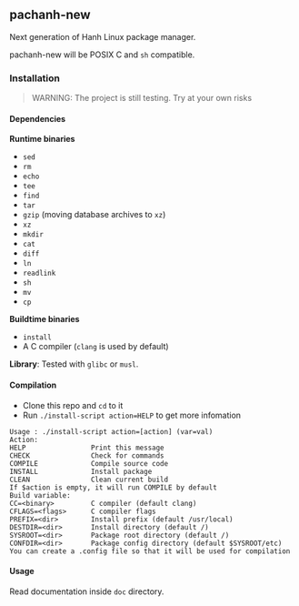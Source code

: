 ## pachanh-new
Next generation of Hanh Linux package manager. 

pachanh-new will be POSIX C and `sh` compatible.
### Installation
> WARNING: The project is still testing. Try at your own risks
#### Dependencies
**Runtime binaries**
- `sed`
- `rm`
- `echo`
- `tee`
- `find`
- `tar`
- `gzip` (moving database archives to `xz`)
- `xz`
- `mkdir`
- `cat`
- `diff`
- `ln`
- `readlink`
- `sh` 
- `mv`
- `cp`

**Buildtime binaries**
- `install`
- A C compiler (`clang` is used by default)

**Library**: Tested with `glibc` or `musl`.
#### Compilation
- Clone this repo and `cd` to it
- Run `./install-script action=HELP` to get more infomation 
```
Usage : ./install-script action=[action] (var=val)
Action:
HELP                Print this message
CHECK               Check for commands
COMPILE             Compile source code
INSTALL             Install package
CLEAN               Clean current build
If $action is empty, it will run COMPILE by default
Build variable:
CC=<binary>         C compiler (default clang)
CFLAGS=<flags>      C compiler flags 
PREFIX=<dir>        Install prefix (default /usr/local)
DESTDIR=<dir>       Install directory (default /)
SYSROOT=<dir>       Package root directory (default /)
CONFDIR=<dir>       Package config directory (default $SYSROOT/etc)
You can create a .config file so that it will be used for compilation
```
#### Usage
Read documentation inside `doc` directory.
